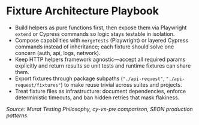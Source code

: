 # Fixture Architecture Playbook

- Build helpers as pure functions first, then expose them via Playwright `extend` or Cypress commands so logic stays testable in isolation.
- Compose capabilities with `mergeTests` (Playwright) or layered Cypress commands instead of inheritance; each fixture should solve one concern (auth, api, logs, network).
- Keep HTTP helpers framework agnostic—accept all required params explicitly and return results so unit tests and runtime fixtures can share them.
- Export fixtures through package subpaths (`"./api-request"`, `"./api-request/fixtures"`) to make reuse trivial across suites and projects.
- Treat fixture files as infrastructure: document dependencies, enforce deterministic timeouts, and ban hidden retries that mask flakiness.

_Source: Murat Testing Philosophy, cy-vs-pw comparison, SEON production patterns._

